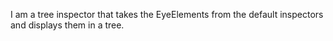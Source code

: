 I am a tree inspector that takes the EyeElements from the default inspectors and displays them in a tree.